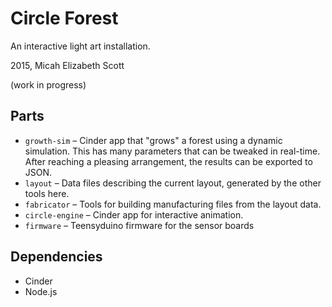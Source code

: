 Circle Forest
=============

An interactive light art installation.

2015, Micah Elizabeth Scott

(work in progress)

Parts
-----

* `growth-sim` – Cinder app that "grows" a forest using a dynamic simulation. This has many parameters that can be tweaked in real-time. After reaching a pleasing arrangement, the results can be exported to JSON.
* `layout` – Data files describing the current layout, generated by the other tools here.
* `fabricator` – Tools for building manufacturing files from the layout data.
* `circle-engine` – Cinder app for interactive animation.
* `firmware` – Teensyduino firmware for the sensor boards

Dependencies
------------

* Cinder
* Node.js
